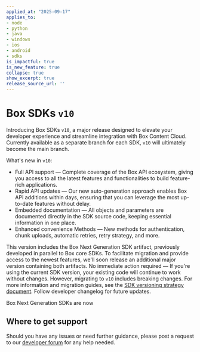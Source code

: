 ```yaml
---
applied_at: "2025-09-17"
applies_to: 
- node
- python
- java
- windows
- ios
- android
- sdks
is_impactful: true
is_new_feature: true
collapse: true
show_excerpt: true
release_source_url: ''
---
```


# Box SDKs `v10`

Introducing Box SDKs `v10`, a major release designed to elevate your developer experience and streamline integration with Box Content Cloud. Currently available as a separate branch for each SDK, `v10` will ultimately become the main branch.

<!-- more -->

What's new in `v10`:

* Full API support — Complete coverage of the Box API ecosystem, giving you access to all the latest features and functionalities to build feature-rich applications.
* Rapid API updates — Our new auto-generation approach enables Box API additions within days, ensuring that you can leverage the most up-to-date features without delay.
* Embedded documentation — All objects and parameters are documented directly in the SDK source code, keeping essential information in one place.
* Enhanced convenience Methods — New methods for authentication, chunk uploads, automatic retries, retry strategy, and more.

This version includes the Box Next Generation SDK artifact, previously developed in parallel to Box core SDKs. To facilitate migration and provide access to the newest features, we'll soon release an additional major version containing both artifacts.
No immediate action required — If you're using the current SDK version, your existing code will continue to work without changes. However, migrating to `v10` includes breaking changes. For more information and migration guides, see the [SDK versioning strategy document][versioning]. Follow developer changelog for future updates.

Box Next Generation SDKs are now 

## Where to get support

Should you have any issues or need further guidance, please post a request to our [developer forum][2] for any help needed.

[versioning]: https://developer.box.com/guides/tooling/sdks/sdk-versioning
[2]: https://community.box.com/